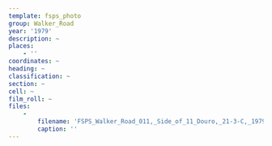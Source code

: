 ```yaml
---
template: fsps_photo
group: Walker_Road
year: '1979'
description: ~
places:
    - ''
coordinates: ~
heading: ~
classification: ~
section: ~
cell: ~
film_roll: ~
files:
    -
        filename: 'FSPS_Walker_Road_011,_Side_of_11_Douro,_21-3-C,_1979.png'
        caption: ''
---
```

